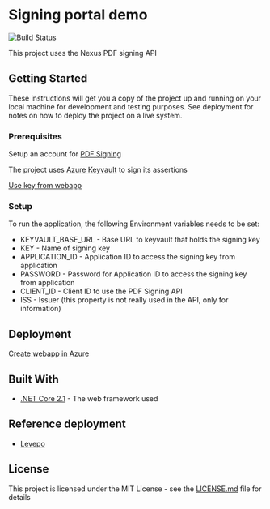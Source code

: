 # Signing portal demo

![Build Status](https://technologynexus.visualstudio.com/GO/_apis/build/status/demo%20levepo/build-master%20nexusgo-signingportaldemo?branchName=master)

This project uses the Nexus PDF signing API

## Getting Started

These instructions will get you a copy of the project up and running on your local machine for development and testing purposes. See deployment for notes on how to deploy the project on a live system.

### Prerequisites

Setup an account for [PDF Signing](https://doc.nexusgroup.com/display/PUB/Nexus+GO+PDF+Signing)

The project uses [Azure Keyvault](https://docs.microsoft.com/en-us/azure/key-vault/key-vault-get-started) to sign its assertions

[Use key from webapp](https://docs.microsoft.com/en-us/azure/key-vault/key-vault-use-from-web-application)

### Setup 

To run the application, the following Environment variables needs to be set:
* KEYVAULT_BASE_URL - Base URL to keyvault that holds the signing key
* KEY - Name of signing key
* APPLICATION_ID - Application ID to access the signing key from application
* PASSWORD - Password for Application ID to access the signing key from application
* CLIENT_ID - Client ID to use the PDF Signing API
* ISS - Issuer (this property is not really used in the API, only for information)

## Deployment

[Create webapp in Azure](https://docs.microsoft.com/en-us/azure/app-service/app-service-web-get-started-dotnet)

## Built With

* [.NET Core 2.1](https://docs.microsoft.com/en-us/dotnet/) - The web framework used

## Reference deployment

* [Levepo](https://levepo.azurewebsites.net/)

## License

This project is licensed under the MIT License - see the [LICENSE.md](LICENSE.md) file for details



